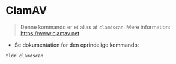# ClamAV

> Denne kommando er et alias af `clamdscan`.
> Mere information: <https://www.clamav.net>.

- Se dokumentation for den oprindelige kommando:

`tldr clamdscan`
